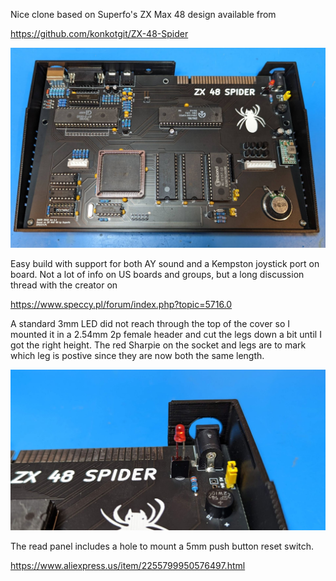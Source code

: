 Nice clone based on Superfo's ZX Max 48 design available from

https://github.com/konkotgit/ZX-48-Spider

![](images/pcb.jpg)

Easy build with support for both AY sound and a Kempston joystick port on board.  Not a lot of info on US boards and groups, but a long discussion thread with the creator on 

https://www.speccy.pl/forum/index.php?topic=5716.0

A standard 3mm LED did not reach through the top of the cover so I mounted it in a 2.54mm 2p female header and cut the legs down a bit until I got the right height.  The red Sharpie on the socket and legs are to mark which leg is postive since they are now both the same length.

![](images/zx-48-spider-led-mounting.jpg)

The read panel includes a hole to mount a 5mm push button reset switch.

https://www.aliexpress.us/item/2255799950576497.html





